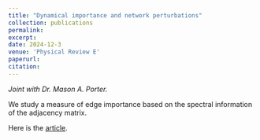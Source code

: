 ```yaml
---
title: "Dynamical importance and network perturbations"
collection: publications
permalink:
excerpt:
date: 2024-12-3
venue: 'Physical Review E'
paperurl:
citation:
---
```


_Joint with Dr. Mason A. Porter._

We study a measure of edge importance based on the spectral information of the adjacency matrix.

Here is the <a href="https://link.aps.org/doi/10.1103/PhysRevE.110.064304"> article<a>.

